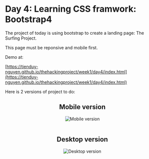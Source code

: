 # Day 4: Learning CSS framwork: Bootstrap4

The project of today is using bootstrap to create a landing page: The Surfing Project.

This page must be reponsive and mobile first.

Demo at:

[https://tienduy-nguyen.github.io/thehackingproject/week1/day4/index.html](https://tienduy-nguyen.github.io/thehackingproject/week1/day4/index.html)

Here is 2 versions of project to do:

<div align="center">
  <h2>Mobile version</h2>
  <img src="img/mobile-version.jpg" alt="Mobile version">
  <br><br>

  <h2>Desktop version</h2>
  <img src="img/desktop-version.jpg" alt="Desktop version">

</div>
